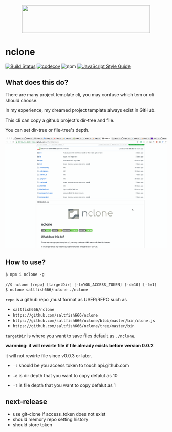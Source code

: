 <p align="center">
  <img width="400" height="87,786" src="https://user-images.githubusercontent.com/40801473/42821784-3ff7b79e-89d1-11e8-9ac6-707106160915.png">
</p>


# nclone
[![Build Status](https://travis-ci.org/saltfish666/nclone.svg?branch=master)](https://travis-ci.org/saltfish666/nclone)
[![codecov](https://codecov.io/gh/saltfish666/nclone/branch/master/graph/badge.svg)](https://codecov.io/gh/saltfish666/nclone)
![npm](https://img.shields.io/npm/dm/nclone.svg)
[![JavaScript Style Guide](https://img.shields.io/badge/code_style-standard-brightgreen.svg)](https://standardjs.com)


## What does this do?
There are many project template cli, you may confuse which tem or cli should choose.

In my experience, my dreamed project template always exist in GitHub.

This cli can copy a github project's dir-tree and file.

You can set dir-tree or file-tree's depth.

![](./logo/nclone.gif)

## How to use?

```
$ npm i nclone -g

//$ nclone [repo] [targetDir] [-t=YOU_ACCESS_TOKEN] [-d=10] [-f=1]
$ nclone saltfish666/nclone ./nclone
```
`repo` is a github repo ,must format as USER/REPO such as

- `saltfish666/nclone`
- `https://github.com/saltfish666/nclone`
- `https://github.com/saltfish666/nclone/blob/master/bin/clone.js`
- `https://github.com/saltfish666/nclone/tree/master/bin`

`targetDir` is where you want to save files default as `./nclone`.

**warnning: it will rewirte file if file already exists before version 0.0.2**

it will not rewirte file since v0.0.3 or later.

- `-t` should be you access token to touch api.github.com

- `-d` is dir depth that you want to copy defalut as 10

- `-f` is file depth that you want to copy defalut as 1

## next-release
- use git-clone if access_token does not exist
- should memory repo setting history
- should store token

